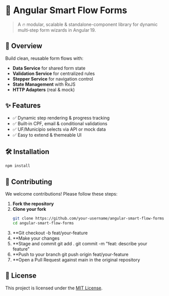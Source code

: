# 🚀 Angular Smart Flow Forms

> A 🔥 modular, scalable & standalone-component library for dynamic multi‑step form wizards in Angular 19.

## 🎯 Overview
Build clean, reusable form flows with:
- **Data Service** for shared form state  
- **Validation Service** for centralized rules  
- **Stepper Service** for navigation control  
- **State Management** with RxJS  
- **HTTP Adapters** (real & mock)  

## ✨ Features
- ✅ Dynamic step rendering & progress tracking  
- ✅ Built‑in CPF, email & conditional validations  
- ✅ UF/Município selects via API or mock data  
- ✅ Easy to extend & themeable UI  

## 🛠️ Installation
```bash
npm install
```
## 🤝 Contributing

We welcome contributions! Please follow these steps:

1. **Fork the repository**  
2. **Clone your fork**  
   ```bash
   git clone https://github.com/your-username/angular-smart-flow-forms.git
   cd angular-smart-flow-forms
   ```
3. **Git checkout -b feat/your-feature
4. **Make your changes
5. **Stage and commit
  git add .
  git commit -m "feat: describe your feature"
6. **Push to your branch
  git push origin feat/your-feature
7. **Open a Pull Request against main in the original repository

## 📄 License
This project is licensed under the [MIT License](LICENSE).
